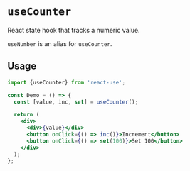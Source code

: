 # `useCounter`

React state hook that tracks a numeric value.

`useNumber` is an alias for `useCounter`.


## Usage

```jsx
import {useCounter} from 'react-use';

const Demo = () => {
  const [value, inc, set] = useCounter();

  return (
    <div>
      <div>{value}</div>
      <button onClick={() => inc()}>Increment</button>
      <button onClick={() => set(100)}>Set 100</button>
    </div>
  );
};
```
